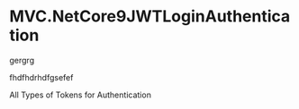 
# MVC.NetCore9JWTLoginAuthentication




gergrg

fhdfhdrhdfgsefef




















All Types of Tokens for Authentication








